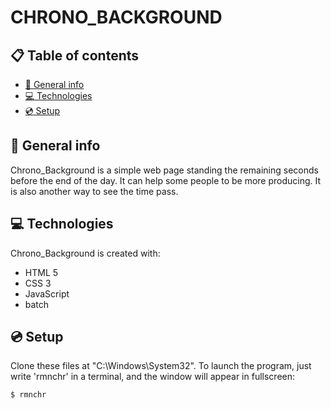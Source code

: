 # CHRONO_BACKGROUND

## :clipboard: Table of contents
* [:page_facing_up: General info](#general-info)
* [:computer: Technologies](#technologies)
* [:cd: Setup](#setup)

## :page_facing_up: General info
Chrono_Background is a simple web page standing the remaining seconds before the end of the day. It can help some people to be more producing. It is also another way to see the time pass.
	
## :computer: Technologies
Chrono_Background is created with:
* HTML 5 
* CSS 3
* JavaScript
* batch
	
## :cd: Setup
Clone these files at "C:\Windows\System32\".
To launch the program, just write 'rmnchr' in a terminal, and the window will appear in fullscreen:
```bat
$ rmnchr
```
